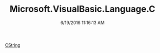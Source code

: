 ﻿---
title: Microsoft.VisualBasic.Language.C
date: 6/19/2016 11:16:13 AM
---

[CString](T-Microsoft.VisualBasic.Language.C.CString.html)
